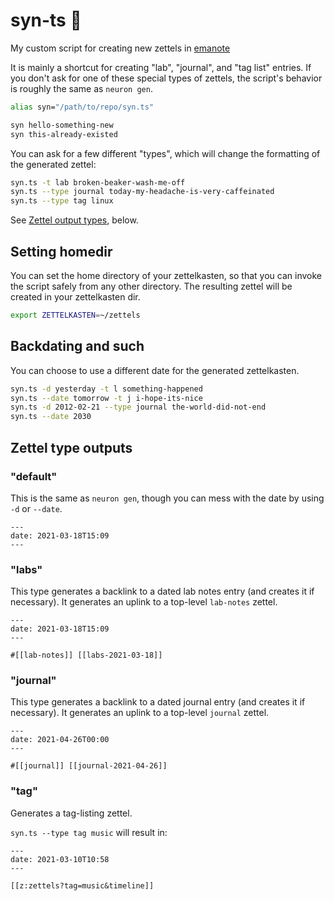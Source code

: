 # syn-ts 🧠

My custom script for creating new zettels in [emanote](https://note.ema.srid.ca/)

It is mainly a shortcut for creating "lab", "journal", and "tag list" entries. If you don't ask for one of these special types of zettels, the script's behavior is roughly the same as `neuron gen`.

```sh
alias syn="/path/to/repo/syn.ts"

syn hello-something-new
syn this-already-existed
```

You can ask for a few different "types", which will change the formatting of the generated zettel:

```sh
syn.ts -t lab broken-beaker-wash-me-off
syn.ts --type journal today-my-headache-is-very-caffeinated
syn.ts --type tag linux
```

See [Zettel output types](https://github.com/Terkwood/syn#zettel-type-outputs), below.

## Setting homedir

You can set the home directory of your zettelkasten,
so that you can invoke the script safely from any other
directory. The resulting zettel will be created in your
zettelkasten dir.

```sh
export ZETTELKASTEN=~/zettels
```

## Backdating and such

You can choose to use a different date for the generated
zettelkasten.

```sh
syn.ts -d yesterday -t l something-happened
syn.ts --date tomorrow -t j i-hope-its-nice
syn.ts -d 2012-02-21 --type journal the-world-did-not-end
syn.ts --date 2030
```

## Zettel type outputs

### "default"

This is the same as `neuron gen`, though you can mess with the date by using `-d` or `--date`.

```text
---
date: 2021-03-18T15:09
---
```

### "labs"

This type generates a backlink to a dated lab notes entry (and creates it if necessary). It generates an uplink to a top-level `lab-notes` zettel.

```text
---
date: 2021-03-18T15:09
---

#[[lab-notes]] [[labs-2021-03-18]]
```

### "journal"

This type generates a backlink to a dated journal entry (and creates it if necessary). It generates an uplink to a top-level `journal` zettel.

```text
---
date: 2021-04-26T00:00
---

#[[journal]] [[journal-2021-04-26]]
```

### "tag"

Generates a tag-listing zettel.

`syn.ts --type tag music` will result in:

```text
---
date: 2021-03-10T10:58
---

[[z:zettels?tag=music&timeline]]
```

